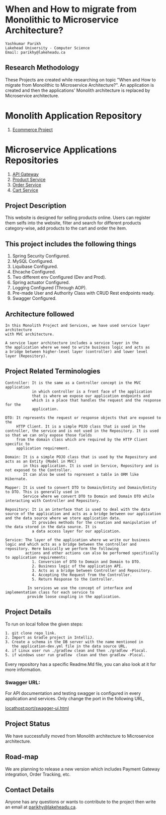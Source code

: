 # When and How to migrate from Monolithic to Microservice Architecture?
    Yashkumar Parikh
    Lakehead University - Computer Science
    Email: parikhy@lakeheadu.ca

## Research Methodology 

These Projects are created while researching on topic "When and How to migrate from Monolithic to Microservice Architecture?". An application is created and then the applications' Monolith architecture is replaced by Microservice architecture. 

# Monolith Application Repository
1. [Ecommerce Project](https://www.google.comhttps://github.com/Research-Methedolgy-Project/Ecommerce_Project)

# Microservice Applications Repositories
1. [API Gateway](https://github.com/Research-Methedolgy-Project/Api_Gateway)
2. [Product Service](https://github.com/Research-Methedolgy-Project/Product_Service)
3. [Order Service](https://github.com/Research-Methedolgy-Project/Order_Service)
4. [Cart Service](https://github.com/Research-Methedolgy-Project/Cart_Service)

## Project Description

This website is designed for selling products online. Users can register them selfs into the website, filter and search for different products category-wise, add products to the cart and order the item. 

## This project includes the following things
1. Spring Security Configured.
2. MySQL Configured.
3. Liquibase Configured.
4. Ehcache Configured.
5. Two different env Configured (Dev and Prod).
6. Spring actuator Configured.
7. Logging Configured (Through AOP).
8. Pre-made User and Authority Class with CRUD Rest endpoints ready.
9. Swagger Configured.

## Architecture followed
    
    In this Monolith Project and Services, we have used service layer architecture
    with MVC architecture. 
    
    A service layer architecture includes a service layer in the
    the application where we need to write business logic and acts as
    a bridge between higher-level layer (controller) and lower level
    layer (Repository).
    
## Project Related Terminologies
    
    Controller: It is the same as a Controller concept in the MVC application 
                in which controller is a front face of the application 
                that is where we expose our application endpoints and
                which is a place that handles the request and the response for the 
                application.
                
    DTO: It represents the request or response objects that are exposed to the 
         HTTP Client. It is a simple POJO class that is used in the controller, the service and is not used in the Repository. It is used so that we can only expose those fields 
         from the domain class which are required by the HTTP Client specific to 
         application requirement.
         
    Domain: It is a simple POJO class that is used by the Repository and acts as an Entity (Model in MVC)
            in this application. It is used in Service, Repository and is not exposed to the Controller.
            It can also be used to represent a table in ORM like Hibernate.
            
    Mapper: It is used to convert DTO to Domain/Entity and Domain/Entity to DTO. This is generally used in
            Service where we convert DTO to Domain and Domain DTO while interacting with Controller and Repository.
         
    Repository: It is an interface that is used to deal with the data source of the application and acts as a bridge between our application and the data source where we store application data.
                It provides methods for the creation and manipulation of the data stored in the data source. It is 
                a data access layer for our application.
    
    Service: The layer of the application where we write our business logic and which acts as a bridge between the controller and repository. Here basically we perform the following 
             actions and other actions can also be performed specifically to application requirements:
                1. Conversion of DTO to Domain and Domain to DTO.
                2. Business logic of the application API.
                3. Acts as a bridge between Controller and Repository.
                4. Accepting the Request from the Controller.
                5. Return Response to the Controller.
                
              In services we use the concept of interface and implementation class for each service to
              provide loose coupling in the application.
              
              
              
## Project Details

To run on local follow the given steps:

    1. git clone repo_link.
    2. Import as Gradle project in IntelliJ.
    3. Create a schema in the DB server with the name mentioned in 
       the application-dev.yml file in the data source URL.
    4. if Linux user run ./gradlew clean and then ./gradlew -Plocal.
    5. if windows user run gradlew  clean and then gradlew -Plocal.
    
Every repository has a specific Readme.Md file, you can also look at it for more information.  

### Swagger URL:

For API documentation and testing swagger is configured in every application and services. Only change the port in the following URL,

[locathost:port/swagger-ui.html](locathost:port/swagger-ui.html)

## Project Status
We have successfully moved from Monolith architecture to Microservice architecture.


## Road-map
We are planning to release a new version which includes Payment Gateway integration, Order Tracking, etc. 

## Contact Details

Anyone has any questions or wants to contribute to the project then write an email at parikhy@lakeheadu.ca.
